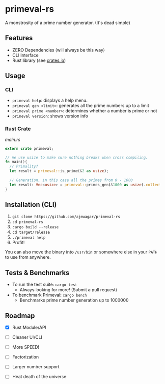 # primeval-rs
A monstrosity of a prime number generator. (It's dead simple)

## Features

- ZERO Dependencies (will always be this way)
- CLI Interface
- Rust library (see [crates.io](https://crates.io/crates/primeval))

## Usage

### CLI

- `primeval help`: displays a help menu.
- `primeval gen <limit>`: generates all the prime numbers up to a limit
- `primeval prime <number>`: determines whether a number is prime or not
- `primeval version`: shows version info

### Rust Crate

*main.rs*
```rust
extern crate primeval;

// We use usize to make sure nothing breaks when cross compiling.
fn main(){
  // Primality?
  let result = primeval::is_prime(&2 as usize);
  
  // Generation, in this case all the primes from 0 - 1000
  let result: Vec<usize> = primeval::primes_gen(&1000 as usize).collect::<Vec<_>>();
}
```

## Installation (CLI)

1. `git clone https://github.com/ajmwagar/primeval-rs`
2. `cd primeval-rs`
3. `cargo build --release`
4. `cd target/release`
5. `./primeval help`
6. Profit!

You can also move the binary into `/usr/bin` or somewhere else in your `PATH` to use from anywhere.

## Tests & Benchmarks

- To run the test suite: `cargo test`
  - Always looking for more! (Submit a pull request)
- To benchmark Primeval: `cargo bench`
  - Benchmarks prime number generation up to 1000000

## Roadmap

- [x] Rust Module/API
- [ ] Cleaner UI/CLI
- [ ] More SPEED!
- [ ] Factorization
- [ ] Larger number support
- [ ] Heat death of the universe

